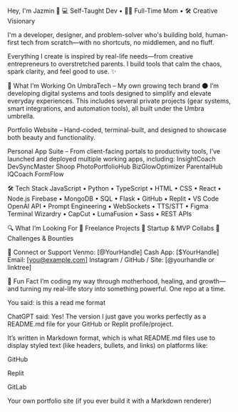 Hey, I'm Jazmin 👋
💻 Self-Taught Dev • 👩‍👦 Full-Time Mom • 🛠 Creative Visionary

I'm a developer, designer, and problem-solver who's building bold, human-first tech from scratch—with no shortcuts, no middlemen, and no fluff.

Everything I create is inspired by real-life needs—from creative entrepreneurs to overstretched parents. I build tools that calm the chaos, spark clarity, and feel good to use. ✨

🧠 What I’m Working On
UmbraTech – My own growing tech brand 🌑
I’m developing digital systems and tools designed to simplify and elevate everyday experiences. This includes several private projects (gear systems, smart integrations, and automation tools), all built under the Umbra umbrella.

Portfolio Website – Hand-coded, terminal-built, and designed to showcase both beauty and functionality.

Personal App Suite – From client-facing portals to productivity tools, I’ve launched and deployed multiple working apps, including:
InsightCoach
DevSyncMaster
Shoop
PhotoPortfolioHub
BizGlowOptimizer
ParentalHub
IQCoach
FormFlow

🛠 Tech Stack
JavaScript • Python • TypeScript • HTML • CSS • React • Node.js
Firebase • MongoDB • SQL • Flask • GitHub • Replit • VS Code
OpenAI API • Prompt Engineering • WebSockets • TTS/STT • Figma
Terminal Wizardry • CapCut • LumaFusion • Sass • REST APIs

🔍 What I’m Looking For
🤝 Freelance Projects
🚀 Startup & MVP Collabs
🎯 Challenges & Bounties

💌 Connect or Support
Venmo: [@YourHandle]
Cash App: [$YourHandle]
Email: [you@example.com]
Instagram / GitHub / Site: [@yourhandle or linktree]

🌱 Fun Fact
I’m coding my way through motherhood, healing, and growth—and turning my real-life story into something powerful. One repo at a time.







You said:
is this a read me format 


ChatGPT said:
Yes! The version I just gave you works perfectly as a README.md file for your GitHub or Replit profile/project.

It’s written in Markdown format, which is what README.md files use to display styled text (like headers, bullets, and links) on platforms like:

GitHub

Replit

GitLab

Your own portfolio site (if you ever build it with a Markdown renderer)

